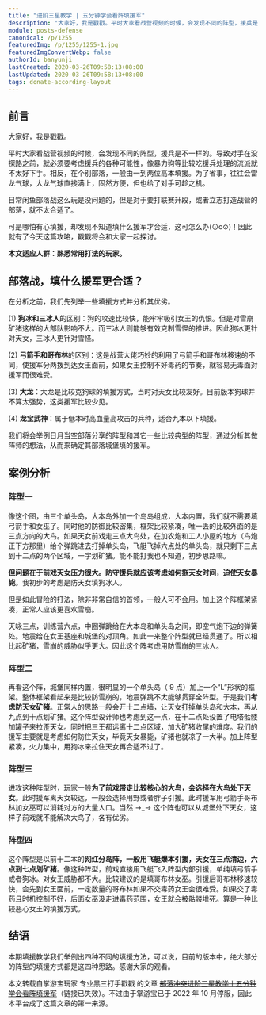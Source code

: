 ```yaml
---
title: "进阶三星教学 | 五分钟学会看阵填援军"
description: "大家好，我是戳戳。平时大家看战营视频的时候，会发现不同的阵型，援兵是不一样的。导致对手在没探路之前，就必须要考虑援兵的各种可能性，像暴力狗等比较吃援兵处理的流派就不太好下手。相反，在个别部落，一般由一到两位高本填援。为了省事，往往会雷龙气球，大龙气球直接满上……"
module: posts-defense
canonical: /p/1255
featuredImg: /p/1255/1255-1.jpg
featuredImgConvertWebp: false
authorId: banyunji
lastCreated: 2020-03-26T09:58:13+08:00
lastUpdated: 2020-03-26T09:58:13+08:00
tags: donate-according-layout
---
```


## 前言

大家好，我是戳戳。

平时大家看战营视频的时候，会发现不同的阵型，援兵是不一样的。导致对手在没探路之前，就必须要考虑援兵的各种可能性，像暴力狗等比较吃援兵处理的流派就不太好下手。相反，在个别部落，一般由一到两位高本填援。为了省事，往往会雷龙气球，大龙气球直接满上，固然方便，但也给了对手可趁之机。

日常闲鱼部落战这么玩是没问题的，但是对于要打联赛升段，或者立志打造战营的部落，就不太合适了。

可是哪怕有心填援，却发现不知道填什么援军才合适，这可怎么办(⊙o⊙)！因此就有了今天这篇攻略，戳戳将会和大家一起探讨。

**本文适应人群：熟悉常用打法的玩家。**

## 部落战，填什么援军更合适？

在分析之前，我们先列举一些填援方式并分析其优劣。

(1) **狗冰和三冰人**的区别：狗的攻速比较快，能牢牢吸引女王的仇恨。但是对雪崩矿猪这样的大部队影响不大。而三冰人则能够有效克制雪怪的推进。因此狗冰更针对天女，三冰人更针对雪怪。

(2) **弓箭手和哥布林**的区别：这是战营大佬巧妙的利用了弓箭手和哥布林移速的不同，使援军分两拨到达女王面前，如果女王控制不好毒药的节奏，就容易无毒面对援军而很难受。

(3) **大龙**：大龙是比较克狗球的填援方式，当时对天女比较友好。目前版本狗球并不算太强势，这类援军比较少见。

(4) **龙宝武神**：属于低本时高血量高攻击的兵种，适合九本以下填援。

我们将会举例日月当空部落分享的阵型和其它一些比较典型的阵型，通过分析其做阵师的想法，从而来确定其部落城堡填的援军。

## 案例分析

### 阵型一

<Pic src="/p/1255/1255-1.jpg" width="1080" height="806" alt="阵型一" :convertWebp="false" />

像这个图，由三个单头岛，大本岛外加一个鸟岛组成，大本内置，我们就不需要填弓箭手和女巫了。同时他的防御比较密集，框架比较紧凑，唯一丢的比较外面的是三点方向的大鸟。如果天女前戏走三点大鸟处，在加农炮和工人小屋的地方（鸟炮正下方那里）给个弹跳进去打掉单头岛，飞艇飞掉六点处的单头岛，就只剩下三点到十二点的两个区域，一字划矿猪。能不能打我也不知道，初步思路嘛。

**但问题在于前戏天女压力很大。防守援兵就应该考虑如何拖天女时间，迫使天女暴毙**。我初步的考虑是防天女填狗冰人。

但是如此冒险的打法，除非非常自信的首领，一般人可不会用。加上这个阵框架紧凑，正常人应该更喜欢雪崩。

天咏三点，训练营六点，中圈弹跳给在大本岛和单头岛之间，即空气炮下边的弹簧处。地震给在女王基座和城堡的对顶角。如此一来整个阵型就已经贯通了。所以相比起矿猪，雪崩的威胁似乎更大。因此这个阵考虑用防雪崩的三冰人。

### 阵型二

<Pic src="/p/1255/1255-2.jpg" width="1080" height="804" alt="阵型二" :convertWebp="false" />

再看这个阵，城堡同样内置，很明显的一个单头岛（ 9 点）加上一个“L”形状的框架。整体框架看起来是比较防雪崩的，地震弹跳不太能够贯穿全阵型。于是我们**考虑防天女矿猪**。正常人的思路一般会开十二点墙，让天女打掉单头岛和大本，再从九点到十点划矿猪。这个阵型设计师也考虑到这一点，在十二点处设置了电塔骷髅加罐子来拉歪天女。同时把三王都远离十二点区域，加大矿猪收尾的难度。我们的援军主要就是考虑如何防住天女，毕竟天女暴毙，矿猪也就凉了一大半。加上阵型紧凑，火力集中，用狗冰来拉住天女再合适不过了。

### 阵型三

<Pic src="/p/1255/1255-3.jpg" width="790" height="523" alt="阵型三" :convertWebp="false" />

进攻这种阵型时，玩家一般**为了前戏带走比较核心的大鸟，会选择在大鸟处下天女**。此时援军离天女较远，一般会选择用野或者胖子引援。此时援军用弓箭手哥布林加女巫可以消耗对方的大量人口。当然 →\_→ 这个阵也可以从城堡处下天女，这样子前戏就不能解决大鸟了，各有优劣。

### 阵型四

<Pic src="/p/1255/1255-4.jpg" width="1440" height="720" alt="阵型四" :convertWebp="false" />

这个阵型是以前十二本的**网红分岛阵，一般用飞艇爆本引援，天女在三点清边，六点到七点划矿猪**。像这种阵型，前戏直接用飞艇飞入阵型内部引援，单纯填弓箭手或者狗冰。对女王威胁都不大。比较建议的是填哥布林女巫。引援后哥布林移速较快，会先到女王面前，一定数量的哥布林如果不交毒药女王会很难受。如果交了毒药且时机控制不好，后面女巫没走进毒药范围，女王就会被骷髅堆死。算是一种比较恶心女王的填援方式。

## 结语

本期填援教学我们举例出四种不同的填援方法，可以说，目前的版本中，绝大部分的阵型的填援方式都是这四种思路。感谢大家的观看。

<PostCopyright>
本文转载自掌游宝玩家 专业黑三打手戳戳 的文章 <a href="hhttps://m.zhangyoubao.com/blzz/gonglue/3323831661179182558" target="_blank" rel="nofollow noopener noreferrer"><s>部落冲突进阶三星教学丨五分钟学会看阵填援军</s></a>（链接已失效）。不过由于掌游宝已于 2022 年 10 月停服，因此本平台成了这篇文章的第一来源。
</PostCopyright>